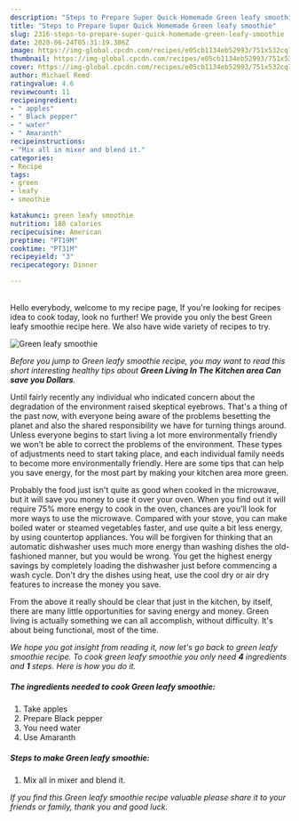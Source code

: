 ```yaml
---
description: "Steps to Prepare Super Quick Homemade Green leafy smoothie"
title: "Steps to Prepare Super Quick Homemade Green leafy smoothie"
slug: 2316-steps-to-prepare-super-quick-homemade-green-leafy-smoothie
date: 2020-06-24T05:31:19.306Z
image: https://img-global.cpcdn.com/recipes/e05cb1134eb52993/751x532cq70/green-leafy-smoothie-recipe-main-photo.jpg
thumbnail: https://img-global.cpcdn.com/recipes/e05cb1134eb52993/751x532cq70/green-leafy-smoothie-recipe-main-photo.jpg
cover: https://img-global.cpcdn.com/recipes/e05cb1134eb52993/751x532cq70/green-leafy-smoothie-recipe-main-photo.jpg
author: Michael Reed
ratingvalue: 4.6
reviewcount: 11
recipeingredient:
- " apples"
- " Black pepper"
- " water"
- " Amaranth"
recipeinstructions:
- "Mix all in mixer and blend it."
categories:
- Recipe
tags:
- green
- leafy
- smoothie

katakunci: green leafy smoothie 
nutrition: 188 calories
recipecuisine: American
preptime: "PT19M"
cooktime: "PT31M"
recipeyield: "3"
recipecategory: Dinner

---
```

<br>
Hello everybody, welcome to my recipe page, If you're looking for recipes idea to cook today, look no further! We provide you only the best Green leafy smoothie recipe here. We also have wide variety of recipes to try.
<br>


![Green leafy smoothie](https://img-global.cpcdn.com/recipes/e05cb1134eb52993/751x532cq70/green-leafy-smoothie-recipe-main-photo.jpg)

<i>Before you jump to Green leafy smoothie recipe, you may want to read this short interesting healthy tips about 
<strong>Green Living In The Kitchen area Can save you Dollars</strong>.</i>
</br>

Until fairly recently any individual who indicated concern about the degradation of the environment raised skeptical eyebrows. That's a thing of the past now, with everyone being aware of the problems besetting the planet and also the shared responsibility we have for turning things around. Unless everyone begins to start living a lot more environmentally friendly we won't be able to correct the problems of the environment. These types of adjustments need to start taking place, and each individual family needs to become more environmentally friendly. Here are some tips that can help you save energy, for the most part by making your kitchen area more green.

Probably the food just isn't quite as good when cooked in the microwave, but it will save you money to use it over your oven. When you find out it will require 75% more energy to cook in the oven, chances are you'll look for more ways to use the microwave. Compared with your stove, you can make boiled water or steamed vegetables faster, and use quite a bit less energy, by using countertop appliances. You will be forgiven for thinking that an automatic dishwasher uses much more energy than washing dishes the old-fashioned manner, but you would be wrong. You get the highest energy savings by completely loading the dishwasher just before commencing a wash cycle. Don't dry the dishes using heat, use the cool dry or air dry features to increase the money you save.

From the above it really should be clear that just in the kitchen, by itself, there are many little opportunities for saving energy and money. Green living is actually something we can all accomplish, without difficulty. It's about being functional, most of the time.


<i>We hope you got insight from reading it, now let's go back to green leafy smoothie recipe. To cook green leafy smoothie you only need <strong>4</strong> ingredients and <strong>1</strong> steps. Here is how you do it.
</i>

##### The ingredients needed to cook Green leafy smoothie:

1. Take  apples
1. Prepare  Black pepper
1. You need  water
1. Use  Amaranth


##### Steps to make Green leafy smoothie:

1. Mix all in mixer and blend it.


<i>If you find this Green leafy smoothie recipe valuable please share it to your friends or family, thank you and good luck.</i>
